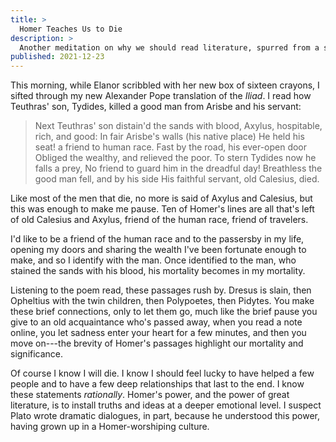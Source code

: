 ```yaml
---
title: >
  Homer Teaches Us to Die
description: >
  Another meditation on why we should read literature, spurred from a short passage in Homer.
published: 2021-12-23
---
```


This morning, while Elanor scribbled with her new box of sixteen crayons, I sifted through my new Alexander Pope translation of the _Iliad_. I read how Teuthras' son, Tydides, killed a good man from Arisbe and his servant:

> Next Teuthras' son distain'd the sands with blood,
> Axylus, hospitable, rich, and good:
> In fair Arisbe's walls (his native place)
> He held his seat! a friend to human race.
> Fast by the road, his ever-open door
> Obliged the wealthy, and relieved the poor.
> To stern Tydides now he falls a prey,
> No friend to guard him in the dreadful day!
> Breathless the good man fell, and by his side
> His faithful servant, old Calesius, died.

Like most of the men that die, no more is said of Axylus and Calesius, but this was enough to make me pause. Ten of Homer's lines are all that's left of old Calesius and Axylus, friend of the human race, friend of travelers.

I'd like to be a friend of the human race and to the passersby in my life, opening my doors and sharing the wealth I've been fortunate enough to make, and so I identify with the man. Once identified to the man, who stained the sands with his blood, his mortality becomes in my mortality.

Listening to the poem read, these passages rush by. Dresus is slain, then Opheltius with the twin children, then Polypoetes, then Pidytes. You make these brief connections, only to let them go, much like the brief pause you give to an old acquaintance who's passed away, when you read a note online, you let sadness enter your heart for a few minutes, and then you move on---the brevity of Homer's passages highlight our mortality and significance.

Of course I know I will die. I know I should feel lucky to have helped a few people and to have a few deep relationships that last to the end. I know these statements _rationally_. Homer's power, and the power of great literature, is to install truths and ideas at a deeper emotional level. I suspect Plato wrote dramatic dialogues, in part, because he understood this power, having grown up in a Homer-worshiping culture.
